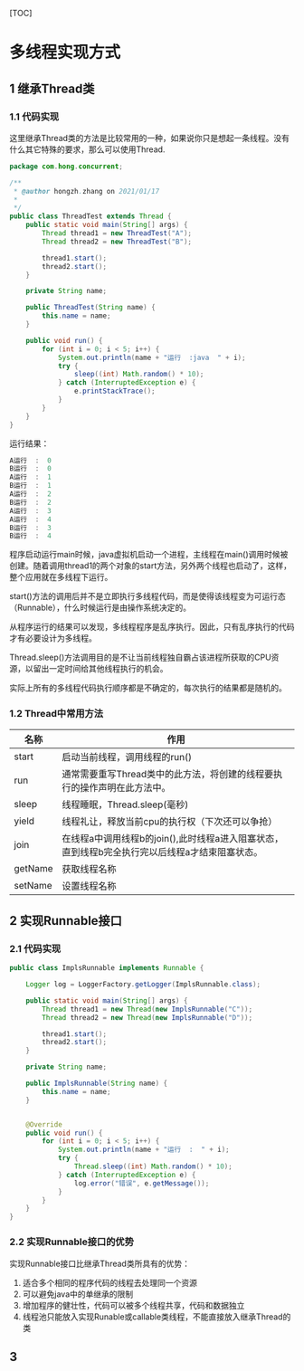 [TOC]

# 多线程实现方式

## 1 继承Thread类

### 1.1 代码实现

这里继承Thread类的方法是比较常用的一种，如果说你只是想起一条线程。没有什么其它特殊的要求，那么可以使用Thread.

```java
package com.hong.concurrent;

/**
 * @author hongzh.zhang on 2021/01/17
 *
 */
public class ThreadTest extends Thread {
    public static void main(String[] args) {
        Thread thread1 = new ThreadTest("A");
        Thread thread2 = new ThreadTest("B");

        thread1.start();
        thread2.start();
    }

    private String name;

    public ThreadTest(String name) {
        this.name = name;
    }

    public void run() {
        for (int i = 0; i < 5; i++) {
            System.out.println(name + "运行  :java  " + i);
            try {
                sleep((int) Math.random() * 10);
            } catch (InterruptedException e) {
                e.printStackTrace();
            }
        }
    }
}

```

运行结果：

```java
A运行  :  0
B运行  :  0
A运行  :  1
B运行  :  1
A运行  :  2
B运行  :  2
A运行  :  3
A运行  :  4
B运行  :  3
B运行  :  4
```

程序启动运行main时候，java虚拟机启动一个进程，主线程在main()调用时候被创建。随着调用thread1的两个对象的start方法，另外两个线程也启动了，这样，整个应用就在多线程下运行。

start()方法的调用后并不是立即执行多线程代码，而是使得该线程变为可运行态（Runnable），什么时候运行是由操作系统决定的。

从程序运行的结果可以发现，多线程程序是乱序执行。因此，只有乱序执行的代码才有必要设计为多线程。

Thread.sleep()方法调用目的是不让当前线程独自霸占该进程所获取的CPU资源，以留出一定时间给其他线程执行的机会。

实际上所有的多线程代码执行顺序都是不确定的，每次执行的结果都是随机的。

### 1.2 Thread中常用方法

| 名称    | 作用                                                         |
| ------- | ------------------------------------------------------------ |
| start   | 启动当前线程，调用线程的run()                                |
| run     | 通常需要重写Thread类中的此方法，将创建的线程要执行的操作声明在此方法中。 |
| sleep   | 线程睡眠，Thread.sleep(毫秒)                                 |
| yield   | 线程礼让，释放当前cpu的执行权（下次还可以争抢）              |
| join    | 在线程a中调用线程b的join(),此时线程a进入阻塞状态，直到线程b完全执行完以后线程a才结束阻塞状态。 |
| getName | 获取线程名称                                                 |
| setName | 设置线程名称                                                 |

## 2 实现Runnable接口

### 2.1 代码实现

```java
public class ImplsRunnable implements Runnable {

	Logger log = LoggerFactory.getLogger(ImplsRunnable.class);

	public static void main(String[] args) {
		Thread thread1 = new Thread(new ImplsRunnable("C"));
		Thread thread2 = new Thread(new ImplsRunnable("D"));

		thread1.start();
		thread2.start();
	}

	private String name;

	public ImplsRunnable(String name) {
		this.name = name;
	}


	@Override
	public void run() {
		for (int i = 0; i < 5; i++) {
			System.out.println(name + "运行  :  " + i);
			try {
				Thread.sleep((int) Math.random() * 10);
			} catch (InterruptedException e) {
				log.error("错误", e.getMessage());
			}
		}
	}
}
```

### 2.2 实现Runnable接口的优势

实现Runnable接口比继承Thread类所具有的优势：

1. 适合多个相同的程序代码的线程去处理同一个资源
2. 可以避免java中的单继承的限制
3. 增加程序的健壮性，代码可以被多个线程共享，代码和数据独立
4. 线程池只能放入实现Runable或callable类线程，不能直接放入继承Thread的类

## 3 











